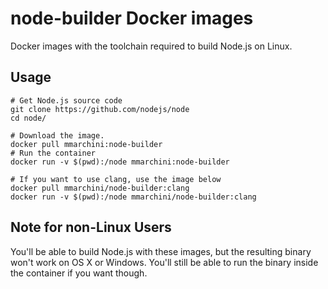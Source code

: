 # node-builder Docker images

Docker images with the toolchain required to build Node.js on Linux.

## Usage

```
# Get Node.js source code
git clone https://github.com/nodejs/node
cd node/

# Download the image.
docker pull mmarchini:node-builder
# Run the container
docker run -v $(pwd):/node mmarchini:node-builder

# If you want to use clang, use the image below
docker pull mmarchini/node-builder:clang
docker run -v $(pwd):/node mmarchini/node-builder:clang
```

## Note for non-Linux Users

You'll be able to build Node.js with these images, but the resulting binary
won't work on OS X or Windows. You'll still be able to run the binary inside
the container if you want though.
